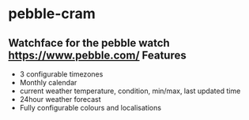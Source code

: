 pebble-cram
===========

Watchface for the pebble watch https://www.pebble.com/
Features
--------
* 3 configurable timezones 
* Monthly calendar
* current weather temperature, condition, min/max, last updated time 
* 24hour weather forecast
* Fully configurable colours and localisations

